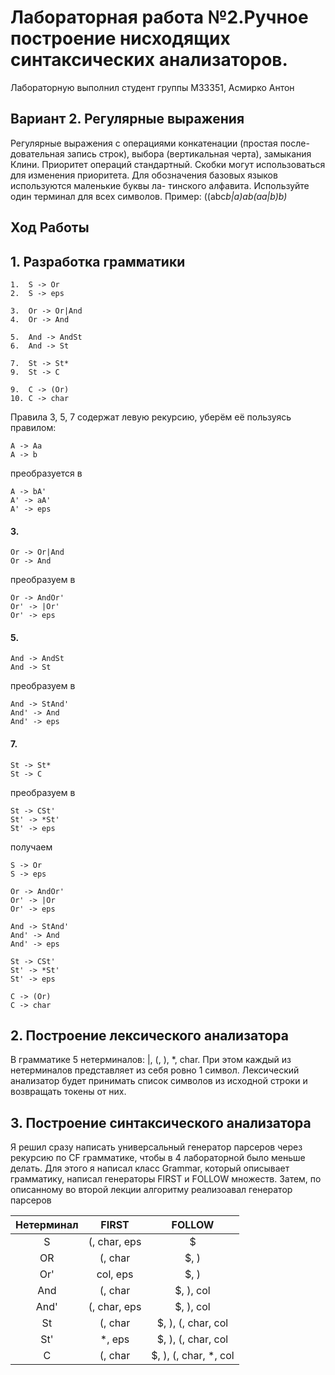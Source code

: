 # Лабораторная работа №2.Ручное построение нисходящих синтаксических анализаторов.

Лабораторную выполнил студент группы М33351, Асмирко Антон

## Вариант 2. Регулярные выражения

Регулярные выражения с операциями конкатенации (простая после- довательная запись строк), выбора (вертикальная черта),
замыкания Клини. Приоритет операций стандартный. Скобки могут использоваться для изменения приоритета. Для обозначения
базовых языков используются маленькие буквы ла- тинского алфавита. Используйте один терминал для всех символов.
Пример: ((abc*b|a)*ab(aa|b*)b)*

## Ход Работы

## 1. Разработка грамматики

    1.  S -> Or
    2.  S -> eps
    
    3.  Or -> Or|And
    4.  Or -> And

    5.  And -> AndSt
    6.  And -> St
    
    7.  St -> St*
    9.  St -> C
    
    9.  C -> (Or)
    10. C -> char

Правила 3, 5, 7 содержат левую рекурсию, уберём её пользуясь правилом:

    A -> Aa
    A -> b

преобразуется в

    A -> bA'
    A' -> aA'
    A' -> eps

#### 3.

    Or -> Or|And
    Or -> And

преобразуем в

    Or -> AndOr'
    Or' -> |Or'
    Or' -> eps

#### 5.

    And -> AndSt
    And -> St

преобразуем в

    And -> StAnd'
    And' -> And
    And' -> eps

#### 7.

    St -> St*
    St -> C

преобразуем в

    St -> CSt'
    St' -> *St'
    St' -> eps

получаем

    S -> Or
    S -> eps
    
    Or -> AndOr'
    Or' -> |Or
    Or' -> eps

    And -> StAnd'
    And' -> And
    And' -> eps

    St -> CSt'
    St' -> *St'
    St' -> eps

    C -> (Or)
    C -> char

## 2. Построение лексического анализатора

В грамматике 5 нетерминалов: |, (, ), *, char. При этом каждый из нетерминалов представляет из себя ровно 1 символ.
Лексический анализатор будет принимать список символов из исходной строки и возвращать токены от них.

## 3. Построение синтаксического анализатора

Я решил сразу написать универсальный генератор парсеров через рекурсию по CF грамматике, чтобы в 4 лабораторной было
меньше делать. Для этого я написал класс Grammar, который описывает грамматику, написал генераторы FIRST и FOLLOW
множеств. Затем, по описанному во второй лекции алгоритму реализоавал генератор парсеров

| Нетерминал | FIRST | FOLLOW |
| :---: | :---: | :---: |
| S | (, char, eps | $ |
| OR | (, char | $, ) |
| Or' | col, eps | $, ) |
| And | (, char | $, ), col |
| And' | (, char, eps | $, ), col |
| St | (, char | $, ), (, char, col |
| St'| *, eps | $, ), (, char, col |
| C | (, char | $, ), (, char, *, col |

    